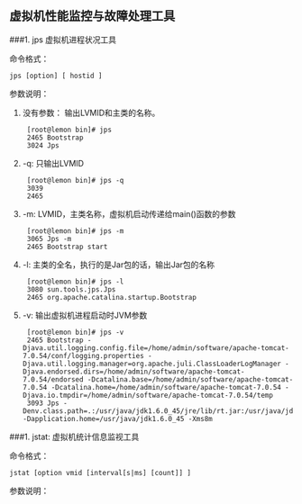 ## 虚拟机性能监控与故障处理工具

###1. jps 虚拟机进程状况工具

命令格式：

	jps [option] [ hostid ]

参数说明：
	

1. 没有参数： 输出LVMID和主类的名称。

		[root@lemon bin]# jps
		2465 Bootstrap
		3024 Jps

2. -q: 只输出LVMID

		[root@lemon bin]# jps -q
		3039
		2465

3. -m: LVMID，主类名称，虚拟机启动传递给main()函数的参数

	
		[root@lemon bin]# jps -m
		3065 Jps -m
		2465 Bootstrap start

4. -l: 主类的全名，执行的是Jar包的话，输出Jar包的名称

		[root@lemon bin]# jps -l
		3080 sun.tools.jps.Jps
		2465 org.apache.catalina.startup.Bootstrap

5. -v: 输出虚拟机进程启动时JVM参数

		[root@lemon bin]# jps -v
		2465 Bootstrap -Djava.util.logging.config.file=/home/admin/software/apache-tomcat-7.0.54/conf/logging.properties -Djava.util.logging.manager=org.apache.juli.ClassLoaderLogManager -Djava.endorsed.dirs=/home/admin/software/apache-tomcat-7.0.54/endorsed -Dcatalina.base=/home/admin/software/apache-tomcat-7.0.54 -Dcatalina.home=/home/admin/software/apache-tomcat-7.0.54 -Djava.io.tmpdir=/home/admin/software/apache-tomcat-7.0.54/temp
		3093 Jps -Denv.class.path=.:/usr/java/jdk1.6.0_45/jre/lib/rt.jar:/usr/java/jdk1.6.0_45/lib/dt.jar:/usr/java/jdk1.6.0_45/lib/tools.jar -Dapplication.home=/usr/java/jdk1.6.0_45 -Xms8m


###1. jstat: 虚拟机统计信息监视工具

命令格式：

	jstat [option vmid [interval[s|ms] [count]] ]

参数说明：